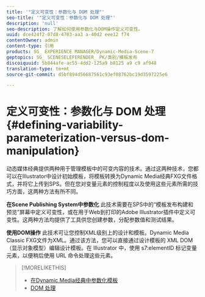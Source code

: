 ```yaml
---
title: '"定义可变性：参数化与 DOM 处理"'
seo-title: '"定义可变性：参数化与 DOM 处理"'
description: 'null'
seo-description: 了解如何使用参数化与DOM操作定义可变性。
uuid: dce424f2-07d8-4703-aa3 a-40d2 eee12 f74
contentOwner: admin
content-type: 引用
products: SG_ EXPERIENCE MANAGER/Dynamic-Media-Scene-7
geptopics: SG_ SCENESELEFERENDER_ PK/类别/模板发布
discoiquuid: 5b844afe-ac55-4dd2-125a9 b8125 a9 c9 af948
translation-type: tm+mt
source-git-commit: d5bf894d56687561c93ef08762bc19d3597225e6

---
```



# 定义可变性：参数化与 DOM 处理{#defining-variability-parameterization-versus-dom-manipulation}

动态媒体经典提供两种用于管理模板中的可变内容的技术。通过这两种技术，您都可以在Illustrator中设计初始模板，将模板转换为Dynamic Media经典FXG文件格式，并将它上传到SPS。但在您对变量元素的控制程度以及使用这些元素所需的技巧方面，这两种方法有所不同。

**在Scene Publishing System中参数化** 此技术需要在SPS中的“模板发布构建和预览”屏幕中定义可变性，或在用于Web到打印的Adobe Illustrator插件中定义可变性。这两种方法均提供了工具供您创建参数，分配参数值和测试结果。

**使用DOM操作** 此技术可让您控制XML级别上的设计和模板。Dynamic Media Classic FXG文件为XML。通过该方法，您可以直接通过设计模板的 XML DOM（显示对象模型）编辑设计模板。在 Illustrator 中，使用 s7:elementID 标记变量元素，以便稍后使用 URL 命令处理这些元素。

>[!MORELIKETHIS]
>
>* [在Dynamic Media经典中参数化模板](parameterizing-template-scene7.md#parameterizing_a_template_in_scene7)
>* [DOM 处理](dom-manipulation.md#dom_manipulation)


